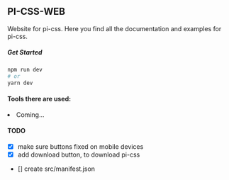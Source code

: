 ## PI-CSS-WEB

Website for pi-css. Here you find all the documentation and examples for pi-css.

##### Get Started

```bash
npm run dev
# or
yarn dev
```

#### Tools there are used:

<li>Coming...</li>

#### TODO

- [x] make sure buttons fixed on mobile devices
- [x] add download button, to download pi-css
- [] create src/manifest.json
